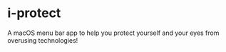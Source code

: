 # i-protect
A macOS menu bar app to help you protect yourself and your eyes from overusing technologies! 
